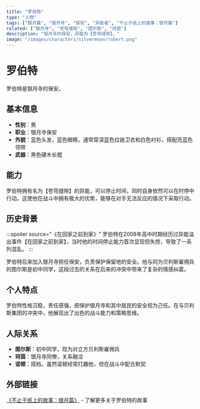```yaml
---
title: "罗伯特"
type: "人物"
tags: ["银月篇", "银月寺", "保安", "异能者", "不止于纸上的故事：银月篇"]
related: ["银月寺", "苍穹缝隙", "图尔斯", "珂茵"]
description: "银月寺的保安，异能为【苍穹缝隙】。"
image: "/images/characters/silvermoon/robert.png"
---
```

# 罗伯特

罗伯特是银月寺的保安。

## 基本信息

- **性别**：男
- **职业**：银月寺保安
- **外貌**：蓝色头发，蓝色眼睛，通常穿深蓝色拉链卫衣和白色衬衫，搭配亮蓝色领带
- **武器**：黑色硬木长棍

## 能力

罗伯特拥有名为【苍穹缝隙】的异能，可以停止时间，同时自身依然可以在时停中行动。这使他在战斗中拥有极大的优势，能够在对手无法反应的情况下采取行动。

## 历史背景

:::spoiler source="《在回家之前到家》"
罗伯特在2008年高中时期经历过异能溢出事件【在回家之前到家】，当时他的时间停止能力首次显现但失控，导致了一系列混乱。
:::

罗伯特后来加入银月寺担任保安，负责保护保留地的安全。他与同为贝利斯雇佣兵的图尔斯是初中同学，这段过去的关系在后来的冲突中带来了复杂的情感纠葛。

## 个人特点

罗伯特性格沉稳，责任感强，把保护银月寺和其中居民的安全视为己任。在与贝利斯集团的冲突中，他展现出了出色的战斗能力和策略思维。

## 人际关系

- **图尔斯**：初中同学，现为对立方贝利斯雇佣兵
- **珂茵**：银月寺同僚，关系融洽
- **诺顿**：搭档，虽然诺顿经常打趣他，但在战斗中配合默契

## 外部链接

[《不止于纸上的故事：银月篇》](https://tobenot.itch.io/beyond-books) - 了解更多关于罗伯特的故事 